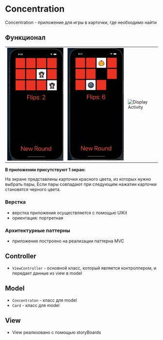 # Concentration


Concentration - приложение для игры в карточки, где необходимо найти

## Функционал 

<table>
  <tr>
    <td>
      <img src="./media/app1.png" alt="Main Display" width="300" />
    </td>
    <td>
      <img src="./media/app2.png" alt="New Task Display" width="300" />
    </td>
    <td>
      <img src="./media/appVideo.gif" alt="Display Activity" width="300" />
    </td>
  </tr>
</table>

**В приложении присутствуют 1 экран:**

На экране представлены карточки красного цвета, из которых нужно выбрать пары, Если пары совпадают при следующем нажатии карточки становятся черного цвета.

### Верстка 
- верстка приложения осуществляется с помощью UIKit
- ориентация: портретная



### Архитектурные паттерны

- приложение построено на реализации паттерна MVC

## Controller

- `ViewController` - основной класс, который является контроллером, и передает данные из view в model


## Model

- `Concentraton` - класс для model
- `Card` - класс для model

## View

- View реализовано с помощью storyBoards